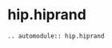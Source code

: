 # hip.hiprand

<!-- This file has been autogenerated, do not modify. -->

<!-- global automodule options are set in conf.py -->
```{eval-rst}
.. automodule:: hip.hiprand


```